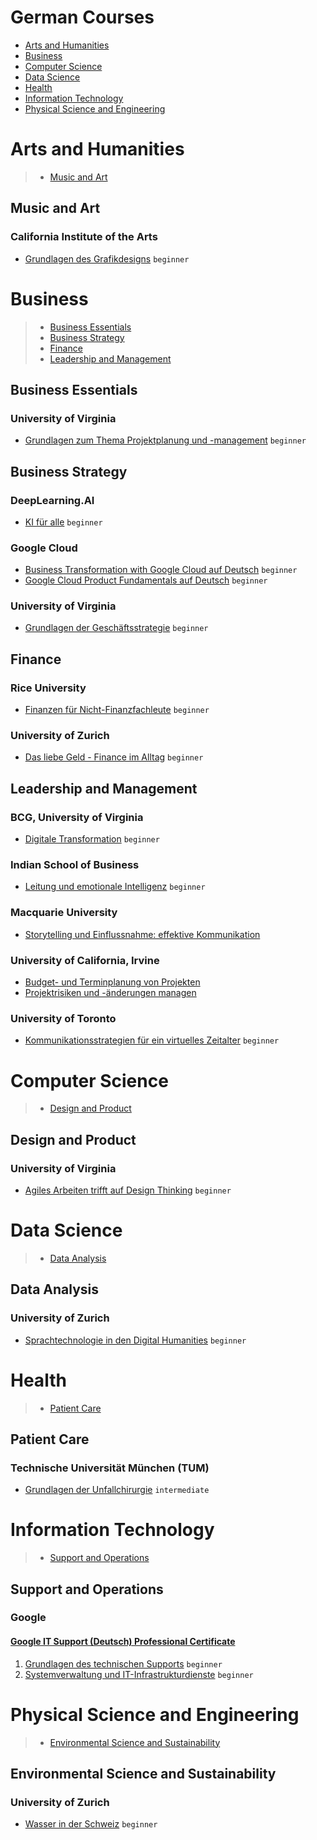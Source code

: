 # German Courses
 - [Arts and Humanities](#arts-and-humanities)
 - [Business](#business)
 - [Computer Science](#computer-science)
 - [Data Science](#data-science)
 - [Health](#health)
 - [Information Technology](#information-technology)
 - [Physical Science and Engineering](#physical-science-and-engineering)
# Arts and Humanities
> - [Music and Art](#music-and-art)
## Music and Art
### California Institute of the Arts
 - [Grundlagen des Grafikdesigns](https://www.coursera.org/learn/fundamentals-of-graphic-design-de) `beginner`
# Business
> - [Business Essentials](#business-essentials)
> - [Business Strategy](#business-strategy)
> - [Finance](#finance)
> - [Leadership and Management](#leadership-and-management)
## Business Essentials
### University of Virginia
 - [Grundlagen zum Thema Projektplanung und -management](https://www.coursera.org/learn/uva-darden-project-management-de) `beginner`
## Business Strategy
### DeepLearning.AI
 - [KI für alle](https://www.coursera.org/learn/ai-for-everyone-de) `beginner`
### Google Cloud
 - [Business Transformation with Google Cloud auf Deutsch](https://www.coursera.org/learn/business-transformation-google-cloud-de) `beginner`
 - [Google Cloud Product Fundamentals auf Deutsch](https://www.coursera.org/learn/google-cloud-product-fundamentals-de) `beginner`
### University of Virginia
 - [Grundlagen der Geschäftsstrategie](https://www.coursera.org/learn/uva-darden-foundations-business-strategy-de) `beginner`
## Finance
### Rice University
 - [Finanzen für Nicht-Finanzfachleute](https://www.coursera.org/learn/finance-for-non-finance-de) `beginner`
### University of Zurich
 - [Das liebe Geld - Finance im Alltag](https://www.coursera.org/learn/finanzen) `beginner`
## Leadership and Management
### BCG, University of Virginia
 - [Digitale Transformation](https://www.coursera.org/learn/bcg-uva-darden-digital-transformation-de) `beginner`
### Indian School of Business
 - [Leitung und emotionale Intelligenz](https://www.coursera.org/learn/emotional-intelligence-in-leadership-de) `beginner`
### Macquarie University
 - [Storytelling und Einflussnahme: effektive Kommunikation](https://www.coursera.org/learn/communicate-with-impact-de)
### University of California, Irvine
 - [Budget- und Terminplanung von Projekten](https://www.coursera.org/learn/schedule-projects-de)
 - [Projektrisiken und -änderungen managen](https://www.coursera.org/learn/project-risk-management-de)
### University of Toronto
 - [Kommunikationsstrategien für ein virtuelles Zeitalter](https://www.coursera.org/learn/communication-strategies-virtual-age-de) `beginner`
# Computer Science
> - [Design and Product](#design-and-product)
## Design and Product
### University of Virginia
 - [Agiles Arbeiten trifft auf Design Thinking](https://www.coursera.org/learn/uva-darden-getting-started-agile-de) `beginner`
# Data Science
> - [Data Analysis](#data-analysis)
## Data Analysis
### University of Zurich
 - [Sprachtechnologie in den Digital Humanities](https://www.coursera.org/learn/digital-humanities) `beginner`
# Health
> - [Patient Care](#patient-care)
## Patient Care
### Technische Universität München (TUM)
 - [Grundlagen der Unfallchirurgie](https://www.coursera.org/learn/unfallchirurgie) `intermediate`
# Information Technology
> - [Support and Operations](#support-and-operations)
## Support and Operations
### Google
#### [Google IT Support (Deutsch)  Professional Certificate](https://www.coursera.org/specializations/google-it-de)
1. [Grundlagen des technischen Supports](https://www.coursera.org/learn/technical-support-fundamentals-de) `beginner`
4. [Systemverwaltung und IT-Infrastrukturdienste](https://www.coursera.org/learn/system-administration-it-infrastructure-services-de) `beginner`
# Physical Science and Engineering
> - [Environmental Science and Sustainability](#environmental-science-and-sustainability)
## Environmental Science and Sustainability
### University of Zurich
 - [Wasser in der Schweiz](https://www.coursera.org/learn/wasser-schweiz) `beginner`

